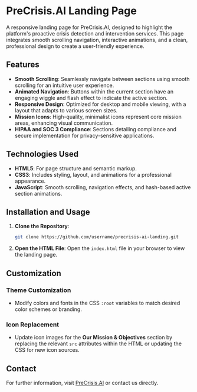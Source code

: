 # PreCrisis.AI Landing Page

A responsive landing page for PreCrisis.AI, designed to highlight the platform's proactive crisis detection and intervention services. This page integrates smooth scrolling navigation, interactive animations, and a clean, professional design to create a user-friendly experience.

## Features

- **Smooth Scrolling**: Seamlessly navigate between sections using smooth scrolling for an intuitive user experience.
- **Animated Navigation**: Buttons within the current section have an engaging wiggle and flash effect to indicate the active section.
- **Responsive Design**: Optimized for desktop and mobile viewing, with a layout that adapts to various screen sizes.
- **Mission Icons**: High-quality, minimalist icons represent core mission areas, enhancing visual communication.
- **HIPAA and SOC 3 Compliance**: Sections detailing compliance and secure implementation for privacy-sensitive applications.

## Technologies Used

- **HTML5**: For page structure and semantic markup.
- **CSS3**: Includes styling, layout, and animations for a professional appearance.
- **JavaScript**: Smooth scrolling, navigation effects, and hash-based active section animations.

## Installation and Usage

1. **Clone the Repository**:
    ```bash
    git clone https://github.com/username/precrisis-ai-landing.git
    ```
2. **Open the HTML File**:
   Open the `index.html` file in your browser to view the landing page.

## Customization

### Theme Customization

- Modify colors and fonts in the CSS `:root` variables to match desired color schemes or branding.
  
### Icon Replacement

- Update icon images for the **Our Mission & Objectives** section by replacing the relevant `src` attributes within the HTML or updating the CSS for new icon sources.

## Contact

For further information, visit [PreCrisis.AI](https://precrisis.ai) or contact us directly.

